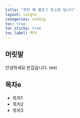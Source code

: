 ```yaml
---
title: "첫번 째 블로그 포스팅 입니다"
layout: single
categories: coding
toc: true
toc_sticky: true
toc_label: 목차
---
```


## 머릿말

안녕하세요 반갑습니다.
test
## 목차e

- 목차1
- 목차2
- 목차3
